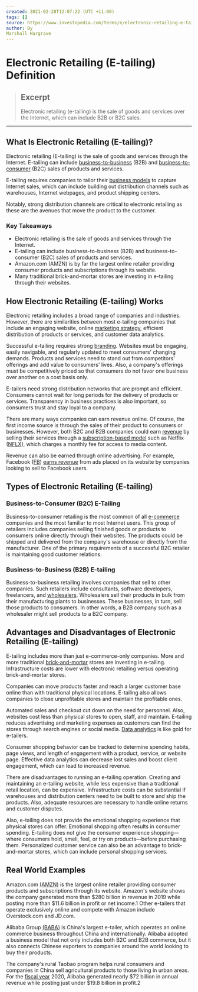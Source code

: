 ```yaml
---
created: 2021-02-28T12:07:22 (UTC +11:00)
tags: []
source: https://www.investopedia.com/terms/e/electronic-retailing-e-tailing.asp
author: By
Marshall Hargrave
---
```


# Electronic Retailing (E-tailing) Definition

> ## Excerpt
> Electronic retailing (e-tailing) is the sale of goods and services over the Internet, which can include B2B or B2C sales.

---
## What Is Electronic Retailing (E-tailing)?

Electronic retailing (E-tailing) is the sale of goods and services through the Internet. E-tailing can include [business-to-business](https://www.investopedia.com/terms/b/btob.asp) (B2B) and [business-to-consumer](https://www.investopedia.com/terms/b/btoc.asp) (B2C) sales of products and services.

E-tailing requires companies to tailor their [business models](https://www.investopedia.com/terms/b/businessmodel.asp) to capture Internet sales, which can include building out distribution channels such as warehouses, Internet webpages, and product shipping centers.

Notably, strong distribution channels are critical to electronic retailing as these are the avenues that move the product to the customer.

### Key Takeaways

-   Electronic retailing is the sale of goods and services through the Internet.
-   E-tailing can include business-to-business (B2B) and business-to-consumer (B2C) sales of products and services.
-   Amazon.com (AMZN) is by far the largest online retailer providing consumer products and subscriptions through its website.
-   Many traditional brick-and-mortar stores are investing in e-tailing through their websites.

## How Electronic Retailing (E-tailing) Works

Electronic retailing includes a broad range of companies and industries. However, there are similarities between most e-tailing companies that include an engaging website, online [marketing strategy](https://www.investopedia.com/terms/m/marketing-strategy.asp), efficient distribution of products or services, and customer data analytics.

Successful e-tailing requires strong [branding](https://www.investopedia.com/articles/financial-theory/11/branding-ultimate-economic-moat.asp). Websites must be engaging, easily navigable, and regularly updated to meet consumers' changing demands. Products and services need to stand out from competitors' offerings and add value to consumers' lives. Also, a company's offerings must be competitively priced so that consumers do not favor one business over another on a cost basis only.

E-tailers need strong distribution networks that are prompt and efficient. Consumers cannot wait for long periods for the delivery of products or services. Transparency in business practices is also important, so consumers trust and stay loyal to a company.

There are many ways companies can earn revenue online. Of course, the first income source is through the sales of their product to consumers or businesses. However, both B2C and B2B companies could earn [revenue](https://www.investopedia.com/terms/r/revenue.asp) by selling their services through a [subscription-based model](https://www.investopedia.com/ask/answers/042715/how-do-subscription-business-models-work.asp) such as Netflix ([NFLX](https://www.investopedia.com/markets/quote?tvwidgetsymbol=nflx)), which charges a monthly fee for access to media content.

Revenue can also be earned through online advertising. For example, Facebook ([FB](https://www.investopedia.com/markets/quote?tvwidgetsymbol=fb)) [earns revenue](https://www.investopedia.com/ask/answers/120114/how-does-facebook-fb-make-money.asp) from ads placed on its website by companies looking to sell to Facebook users.

## Types of Electronic Retailing (E-tailing)

### Business-to-Consumer (B2C) E-Tailing

Business-to-consumer retailing is the most common of all [e-commerce](https://www.investopedia.com/terms/e/ecommerce.asp) companies and the most familiar to most Internet users. This group of retailers includes companies selling finished goods or products to consumers online directly through their websites. The products could be shipped and delivered from the company's warehouse or directly from the manufacturer. One of the primary requirements of a successful B2C retailer is maintaining good customer relations.

### Business-to-Business (B2B) E-tailing

Business-to-business retailing involves companies that sell to other companies. Such retailers include consultants, software developers, freelancers, and [wholesalers](https://www.investopedia.com/terms/w/wholesaling.asp). Wholesalers sell their products in bulk from their manufacturing plants to businesses. These businesses, in turn, sell those products to consumers. In other words, a B2B company such as a wholesaler might sell products to a B2C company.

## Advantages and Disadvantages of Electronic Retailing (E-tailing)

E-tailing includes more than just e-commerce-only companies. More and more traditional [brick-and-mortar](https://www.investopedia.com/terms/b/brickandmortar.asp) stores are investing in e-tailing. Infrastructure costs are lower with electronic retailing versus operating brick-and-mortar stores.

Companies can move products faster and reach a larger customer base online than with traditional physical locations. E-tailing also allows companies to close unprofitable stores and maintain the profitable ones.

Automated sales and checkout cut down on the need for personnel. Also, websites cost less than physical stores to open, staff, and maintain. E-tailing reduces advertising and marketing expenses as customers can find the stores through search engines or social media. [Data analytics](https://www.investopedia.com/terms/d/data-analytics.asp) is like gold for e-tailers.

Consumer shopping behavior can be tracked to determine spending habits, page views, and length of engagement with a product, service, or website page. Effective data analytics can decrease lost sales and boost client engagement, which can lead to increased revenue.

There are disadvantages to running an e-tailing operation. Creating and maintaining an e-tailing website, while less expensive than a traditional retail location, can be expensive. Infrastructure costs can be substantial if warehouses and distribution centers need to be built to store and ship the products. Also, adequate resources are necessary to handle online returns and customer disputes.

Also, e-tailing does not provide the emotional shopping experience that physical stores can offer. Emotional shopping often results in consumer spending. E-tailing does not give the consumer experience shopping—where consumers hold, smell, feel, or try on products—before purchasing them. Personalized customer service can also be an advantage to brick-and-mortar stores, which can include personal shopping services.

## Real World Examples

Amazon.com [(AMZN)](https://www.investopedia.com/markets/quote?tvwidgetsymbol=amzn) is the largest online retailer providing consumer products and subscriptions through its website. Amazon's website shows the company generated more than $280 billion in revenue in 2019 while posting more than $11.6 billion in profit or net income.1 Other e-tailers that operate exclusively online and compete with Amazon include Overstock.com and JD.com.

Alibaba Group [(BABA)](https://www.investopedia.com/markets/quote?tvwidgetsymbol=baba) is China's largest e-tailer, which operates an online commerce business throughout China and internationally. Alibaba adopted a business model that not only includes both B2C and B2B commerce, but it also connects Chinese exporters to companies around the world looking to buy their products.

The company's rural Taobao program helps rural consumers and companies in China sell agricultural products to those living in urban areas. For the [fiscal year](https://www.investopedia.com/terms/f/fiscalyear.asp) 2020, Alibaba generated nearly $72 billion in annual revenue while posting just under $19.8 billion in profit.2
